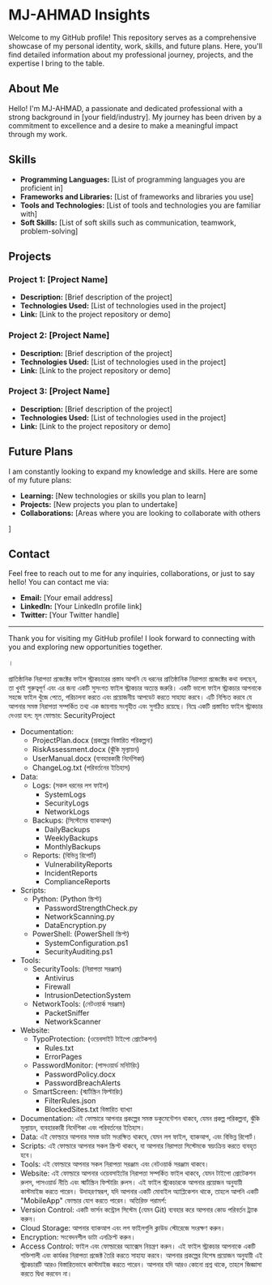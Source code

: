 # MJ-AHMAD Insights

Welcome to my GitHub profile! This repository serves as a comprehensive showcase of my personal identity, work, skills, and future plans. Here, you'll find detailed information about my professional journey, projects, and the expertise I bring to the table.

## About Me

Hello! I'm MJ-AHMAD, a passionate and dedicated professional with a strong background in [your field/industry]. My journey has been driven by a commitment to excellence and a desire to make a meaningful impact through my work.

## Skills

- **Programming Languages:** [List of programming languages you are proficient in]
- **Frameworks and Libraries:** [List of frameworks and libraries you use]
- **Tools and Technologies:** [List of tools and technologies you are familiar with]
- **Soft Skills:** [List of soft skills such as communication, teamwork, problem-solving]

## Projects

### Project 1: [Project Name]
- **Description:** [Brief description of the project]
- **Technologies Used:** [List of technologies used in the project]
- **Link:** [Link to the project repository or demo]

### Project 2: [Project Name]
- **Description:** [Brief description of the project]
- **Technologies Used:** [List of technologies used in the project]
- **Link:** [Link to the project repository or demo]

### Project 3: [Project Name]
- **Description:** [Brief description of the project]
- **Technologies Used:** [List of technologies used in the project]
- **Link:** [Link to the project repository or demo]

## Future Plans

I am constantly looking to expand my knowledge and skills. Here are some of my future plans:
- **Learning:** [New technologies or skills you plan to learn]
- **Projects:** [New projects you plan to undertake]
- **Collaborations:** [Areas where you are looking to collaborate with others

]

## Contact

Feel free to reach out to me for any inquiries, collaborations, or just to say hello! You can contact me via:
- **Email:** [Your email address]
- **LinkedIn:** [Your LinkedIn profile link]
- **Twitter:** [Your Twitter handle]

---

Thank you for visiting my GitHub profile! I look forward to connecting with you and exploring new opportunities together.

।



প্রাতিষ্ঠানিক নিরাপত্তা প্রজেক্টের ফাইল স্ট্রাকচারের প্রস্তাব
আপনি যে ধরনের প্রাতিষ্ঠানিক নিরাপত্তা প্রজেক্টের কথা বলছেন, তা খুবই গুরুত্বপূর্ণ এবং এর জন্য একটি সুসংগত ফাইল স্ট্রাকচার অত্যন্ত জরুরি।
একটি ভালো ফাইল স্ট্রাকচার আপনাকে সহজে ফাইল খুঁজে পেতে, পরিচালনা করতে এবং প্রয়োজনীয় আপডেট করতে সাহায্য করবে। এটি নিশ্চিত করবে যে আপনার সমস্ত নিরাপত্তা সম্পর্কিত তথ্য এক জায়গায় সংগৃহীত এবং সুগঠিত রয়েছে।
নিম্নে একটি প্রস্তাবিত ফাইল স্ট্রাকচার দেওয়া হল:
মূল ফোল্ডার: SecurityProject
 * Documentation:
   * ProjectPlan.docx (প্রকল্পের বিস্তারিত পরিকল্পনা)
   * RiskAssessment.docx (ঝুঁকি মূল্যায়ন)
   * UserManual.docx (ব্যবহারকারী নির্দেশিকা)
   * ChangeLog.txt (পরিবর্তনের ইতিহাস)
 * Data:
   * Logs: (সকল ধরনের লগ ফাইল)
     * SystemLogs
     * SecurityLogs
     * NetworkLogs
   * Backups: (সিস্টেমের ব্যাকআপ)
     * DailyBackups
     * WeeklyBackups
     * MonthlyBackups
   * Reports: (বিভিন্ন রিপোর্ট)
     * VulnerabilityReports
     * IncidentReports
     * ComplianceReports
 * Scripts:
   * Python: (Python স্ক্রিপ্ট)
     * PasswordStrengthCheck.py
     * NetworkScanning.py
     * DataEncryption.py
   * PowerShell: (PowerShell স্ক্রিপ্ট)
     * SystemConfiguration.ps1
     * SecurityAuditing.ps1
 * Tools:
   * SecurityTools: (নিরাপত্তা সরঞ্জাম)
     * Antivirus
     * Firewall
     * IntrusionDetectionSystem
   * NetworkTools: (নেটওয়ার্ক সরঞ্জাম)
     * PacketSniffer
     * NetworkScanner
 * Website:
   * TypoProtection: (ওয়েবসাইট টাইপো প্রোটেকশন)
     * Rules.txt
     * ErrorPages
   * PasswordMonitor: (পাসওয়ার্ড মনিটরিং)
     * PasswordPolicy.docx
     * PasswordBreachAlerts
   * SmartScreen: (স্মার্টস্ক্রিন ফিল্টারিং)
     * FilterRules.json
     * BlockedSites.txt
বিস্তারিত ব্যাখ্যা
 * Documentation: এই ফোল্ডারে আপনার প্রকল্পের সমস্ত ডকুমেন্টেশন থাকবে, যেমন প্রকল্প পরিকল্পনা, ঝুঁকি মূল্যায়ন, ব্যবহারকারী নির্দেশিকা এবং পরিবর্তনের ইতিহাস।
 * Data: এই ফোল্ডারে আপনার সমস্ত ডাটা সংরক্ষিত থাকবে, যেমন লগ ফাইল, ব্যাকআপ, এবং বিভিন্ন রিপোর্ট।
 * Scripts: এই ফোল্ডারে আপনার সকল স্ক্রিপ্ট থাকবে, যা আপনার নিরাপত্তা সিস্টেমকে স্বয়ংক্রিয় করতে ব্যবহৃত হবে।
 * Tools: এই ফোল্ডারে আপনার সকল নিরাপত্তা সরঞ্জাম এবং নেটওয়ার্ক সরঞ্জাম থাকবে।
 * Website: এই ফোল্ডারে আপনার ওয়েবসাইটের নিরাপত্তা সম্পর্কিত ফাইল থাকবে, যেমন টাইপো প্রোটেকশন রুলস, পাসওয়ার্ড নীতি এবং স্মার্টস্ক্রিন ফিল্টারিং রুলস।
এই ফাইল স্ট্রাকচারকে আপনার প্রয়োজন অনুযায়ী কাস্টমাইজ করতে পারেন। উদাহরণস্বরূপ, যদি আপনার একটি মোবাইল অ্যাপ্লিকেশন থাকে, তাহলে আপনি একটি "MobileApp" ফোল্ডার যোগ করতে পারেন।
অতিরিক্ত পরামর্শ:
 * Version Control: একটি ভার্সন কন্ট্রোল সিস্টেম (যেমন Git) ব্যবহার করে আপনার কোড পরিবর্তন ট্র্যাক করুন।
 * Cloud Storage: আপনার ব্যাকআপ এবং লগ ফাইলগুলি ক্লাউড স্টোরেজে সংরক্ষণ করুন।
 * Encryption: সংবেদনশীল ডাটা এনক্রিপ্ট করুন।
 * Access Control: ফাইল এবং ফোল্ডারের অ্যাক্সেস নিয়ন্ত্রণ করুন।
এই ফাইল স্ট্রাকচার আপনাকে একটি শক্তিশালী এবং কার্যকর নিরাপত্তা প্রজেক্ট তৈরি করতে সাহায্য করবে।
আপনার প্রকল্পের বিশেষ প্রয়োজন অনুযায়ী এই স্ট্রাকচারটি আরও বিস্তারিতভাবে কাস্টমাইজ করতে পারেন।
আপনার যদি আরও কোনো প্রশ্ন থাকে, তাহলে জিজ্ঞাসা করতে দ্বিধা করবেন না।





